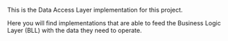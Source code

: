 This is the Data Access Layer implementation for this project.

Here you will find implementations that are able to feed the Business Logic Layer (BLL) with the data they need to operate.